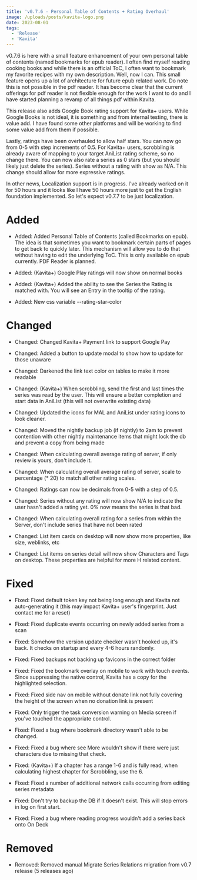 ```yaml
---
title: 'v0.7.6 - Personal Table of Contents + Rating Overhaul'
image: /uploads/posts/kavita-logo.png
date: 2023-08-01
tags:
  - 'Release'
  - 'Kavita'
---
```


v0.7.6 is here with a small feature enhancement of your own personal table of contents (named bookmarks for epub reader). I often find myself reading cooking books and while there is an official ToC, I often want to bookmark my favorite recipes with my own description. Well, now I can. This small feature opens up a lot of architecture for future epub related work. Do note this is not possible in the pdf reader. It has become clear that the current offerings for pdf reader is not flexible enough for the work I want to do and I have started planning a revamp of all things pdf within Kavita.



This release also adds Google Book rating support for Kavita+ users. While Google Books is not ideal, it is something and from internal testing, there is value add. I have found some other platforms and will be working to find some value add from them if possible. 



Lastly, ratings have been overhauled to allow half stars. You can now go from 0-5 with step increments of 0.5. For Kavita+ users, scrobbling is already aware of mapping to your target AniList rating scheme, so no change there. You can now also rate a series as 0 stars (but you should likely just delete the series). Series without a rating with show as N/A. This change should allow for more expressive ratings. 



In other news, Localization support is in progress. I've already worked on it for 50 hours and it looks like I have 50 hours more just to get the English foundation implemented. So let's expect v0.7.7 to be just localization. 



# Added

- Added: Added Personal Table of Contents (called Bookmarks on epub). The idea is that sometimes you want to bookmark certain parts of pages to get back to quickly later. This mechanism will allow you to do that without having to edit the underlying ToC. This is only available on epub currently. PDF Reader is planned.

- Added: (Kavita+) Google Play ratings will now show on normal books

- Added: (Kavita+) Added the ability to see the Series the Rating is matched with.  You will see an Entry in the tooltip of the rating.

- Added: New css variable --rating-star-color



# Changed

- Changed: Changed Kavita+ Payment link to support Google Pay

- Changed: Added a button to update modal to show how to update for those unaware

- Changed: Darkened the link text color on tables to make it more readable

- Changed: (Kavita+) When scrobbling, send the first and last times the series was read by the user. This will ensure a better completion and start data in AniList (this will not overwrite existing data)

- Changed: Updated the icons for MAL and AniList under rating icons to look cleaner.

- Changed: Moved the nightly backup job (if nightly) to 2am to prevent contention with other nightly maintenance items that might lock the db and prevent a copy from being made

- Changed: When calculating overall average rating of server, if only review is yours, don't include it.

- Changed: When calculating overall average rating of server, scale to percentage (* 20) to match all other rating scales.

- Changed: Ratings can now be decimals from 0-5 with a step of 0.5.

- Changed: Series without any rating will now show N/A to indicate the user hasn't added a rating yet. 0% now means the series is that bad.

- Changed: When calculating overall rating for a series from within the Server, don't include series that have not been rated

- Changed: List item cards on desktop will now show more properties, like size, weblinks, etc

- Changed: List items on series detail will now show Characters and Tags on desktop. These properties are helpful for more H related content.



# Fixed

- Fixed: Fixed default token key not being long enough and Kavita not auto-generating it (this may impact Kavita+ user's fingerprint. Just contact me for a reset)

- Fixed: Fixed duplicate events occurring on newly added series from a scan

- Fixed: Somehow the version update checker wasn't hooked up, it's back. It checks on startup and every 4-6 hours randomly.

- Fixed: Fixed backups not backing up favicons in the correct folder

- Fixed: Fixed the bookmark overlay on mobile to work with touch events. Since suppressing the native control, Kavita has a copy for the highlighted selection.

- Fixed: Fixed side nav on mobile without donate link not fully covering the height of the screen when no donation link is present

- Fixed: Only trigger the task conversion warning on Media screen if you've touched the appropriate control.

- Fixed: Fixed a bug where bookmark directory wasn't able to be changed.

- Fixed: Fixed a bug where see More wouldn't show if there were just characters due to missing that check. 

- Fixed: (Kavita+) If a chapter has a range 1-6 and is fully read, when calculating highest chapter for Scrobbling, use the 6.

- Fixed: Fixed a number of additional network calls occurring from editing series metadata

- Fixed: Don't try to backup the DB if it doesn't exist. This will stop errors in log on first start.

- Fixed: Fixed a bug where reading progress wouldn't add a series back onto On Deck



# Removed

- Removed: Removed manual Migrate Series Relations migration from v0.7 release (5 releases ago)

